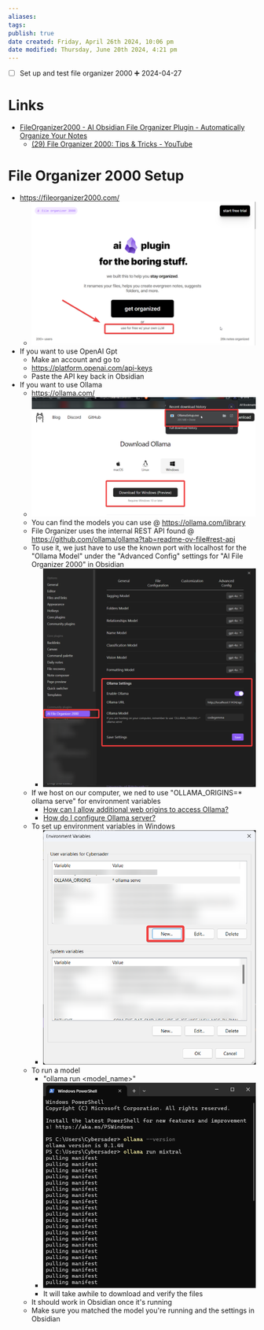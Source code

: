 ```yaml
---
aliases: 
tags: 
publish: true
date created: Friday, April 26th 2024, 10:06 pm
date modified: Thursday, June 20th 2024, 4:21 pm
---
```


- [ ] Set up and test file organizer 2000 ➕ 2024-04-27
# Links
- [FileOrganizer2000 - AI Obsidian File Organizer Plugin - Automatically Organize Your Notes](https://fileorganizer2000.com/)
	- [(29) File Organizer 2000: Tips & Tricks - YouTube](https://www.youtube.com/playlist?list=PLgRcC-DFR5jdUxbSBuNeymwYTH_FSVxio)
# File Organizer 2000 Setup
- https://fileorganizer2000.com/
	- ![500](_attachments/File%20Organizer%202000/IMG-20240620162131840.png)
- If you want to use OpenAI Gpt
	- Make an account and go to
	- https://platform.openai.com/api-keys
	- Paste the API key back in Obsidian
- If you want to use Ollama
	- https://ollama.com/
	- ![500](_attachments/File%20Organizer%202000/IMG-20240620162131907.png)
	- You can find the models you can use @ https://ollama.com/library
	- File Organizer uses the internal REST API found @ https://github.com/ollama/ollama?tab=readme-ov-file#rest-api
	- To use it, we just have to use the known port with localhost for the "Ollama Model" under the "Advanced Config" settings for "AI File Organizer 2000" in Obsidian
		- ![400](_attachments/File%20Organizer%202000/IMG-20240620162131972.png)
	- If we host on our computer, we ned to use "OLLAMA_ORIGINS=* ollama serve" for environment variables
		- [How can I allow additional web origins to access Ollama?](https://github.com/ollama/ollama/blob/main/docs/faq.md#how-can-i-allow-additional-web-origins-to-access-ollama)
		- [How do I configure Ollama server?](https://github.com/ollama/ollama/blob/main/docs/faq.md#how-do-i-configure-ollama-server)
	- To set up environment variables in Windows
		- ![400](_attachments/File%20Organizer%202000/IMG-20240620162132019.png)
	- To run a model
		- "ollama run <model_name>"
		- ![400](_attachments/File%20Organizer%202000/IMG-20240620162132074.png)
		- It will take awhile to download and verify the files
	- It should work in Obsidian once it's running
	- Make sure you matched the model you're running and the settings in Obsidian
